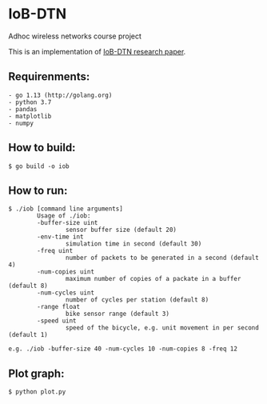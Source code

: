 # IoB-DTN
Adhoc wireless networks course project

This is an implementation of [IoB-DTN research paper](https://hal.archives-ouvertes.fr/hal-01772664/file/p131-zguira.pdf).

Requirenments:
---------------
    - go 1.13 (http://golang.org)
    - python 3.7
    - pandas
    - matplotlib
    - numpy

How to build:
-------------
    $ go build -o iob

How to run:
-----------
    $ ./iob [command line arguments]
            Usage of ./iob:
            -buffer-size uint
                    sensor buffer size (default 20)
            -env-time int
                    simulation time in second (default 30)
            -freq uint
                    number of packets to be generated in a second (default 4)
            -num-copies uint
                    maximum number of copies of a packate in a buffer (default 8)
            -num-cycles uint
                    number of cycles per station (default 8)
            -range float
                    bike sensor range (default 3)
            -speed uint
                    speed of the bicycle, e.g. unit movement in per second (default 1)

    e.g. ./iob -buffer-size 40 -num-cycles 10 -num-copies 8 -freq 12

    
Plot graph:
----------
    $ python plot.py
